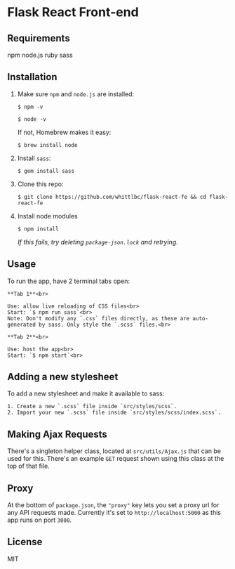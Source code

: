 # Flask React Front-end

## Requirements

npm
node.js
ruby
sass

## Installation

1. Make sure `npm` and `node.js` are installed:

    ```
    $ npm -v
    ```
    ```
    $ node -v
    ```
    
    If not, Homebrew makes it easy:  
    
    ```
    $ brew install node 
    ```

2. Install `sass`:

    ````
    $ gem install sass
    ````

3. Clone this repo:

    ```
    $ git clone https://github.com/whittlbc/flask-react-fe && cd flask-react-fe
    ```

4. Install node modules

    ```
    $ npm install
    ```
    
    *If this fails, try deleting `package-json.lock` and retrying.*

## Usage

To run the app, have 2 terminal tabs open:

    **Tab 1**<br>
    
    Use: allow live reloading of CSS files<br>
    Start: `$ npm run sass`<br>
    Note: Don't modify any `.css` files directly, as these are auto-generated by sass. Only style the `.scss` files.<br>
    
    **Tab 2**<br>
    
    Use: host the app<br>
    Start: `$ npm start`<br>


## Adding a new stylesheet

To add a new stylesheet and make it available to sass:<br>

    1. Create a new `.scss` file inside `src/styles/scss`.
    2. Import your new `.scss` file inside `src/styles/scss/index.scss`.
    
## Making Ajax Requests

There's a singleton helper class, located at `src/utils/Ajax.js` that can be used for this. There's an example `GET` request shown using this class at the top of that file.

## Proxy

At the bottom of `package.json`, the `"proxy"` key lets you set a proxy url for any API requests made. Currently it's set to `http://localhost:5000` as this app runs on port `3000`. 

## License

MIT
